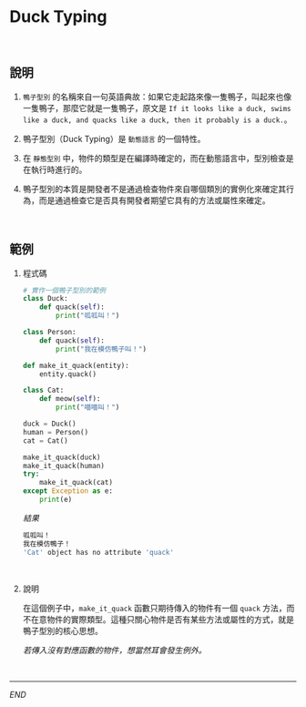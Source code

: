 # Duck Typing

<br>


## 說明

1. `鴨子型別` 的名稱來自一句英語典故：如果它走起路來像一隻鴨子，叫起來也像一隻鴨子，那麼它就是一隻鴨子，原文是 `If it looks like a duck, swims like a duck, and quacks like a duck, then it probably is a duck.`。

2. 鴨子型別（Duck Typing）是 `動態語言` 的一個特性。

3. 在 `靜態型別` 中，物件的類型是在編譯時確定的，而在動態語言中，型別檢查是在執行時進行的。

4. 鴨子型別的本質是開發者不是通過檢查物件來自哪個類別的實例化來確定其行為，而是通過檢查它是否具有開發者期望它具有的方法或屬性來確定。

<br>

## 範例

1. 程式碼

    ```python
    # 實作一個鴨子型別的範例
    class Duck:
        def quack(self):
            print("呱呱叫！")

    class Person:
        def quack(self):
            print("我在模仿鴨子叫！")

    def make_it_quack(entity):
        entity.quack()

    class Cat:
        def meow(self):
            print("喵喵叫！")

    duck = Duck()
    human = Person()
    cat = Cat()

    make_it_quack(duck)
    make_it_quack(human)
    try:
        make_it_quack(cat)
    except Exception as e:
        print(e)
    ```
    _結果_
    ```bash
    呱呱叫！
    我在模仿鴨子！
    'Cat' object has no attribute 'quack'
    ```

<br>

2. 說明
   
   在這個例子中，`make_it_quack` 函數只期待傳入的物件有一個 `quack` 方法，而不在意物件的實際類型。這種只關心物件是否有某些方法或屬性的方式，就是鴨子型別的核心思想。

   _若傳入沒有對應函數的物件，想當然耳會發生例外。_
   
<br>

---

_END_